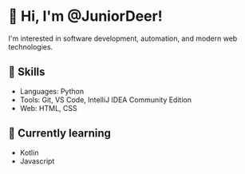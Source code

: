 # 👋 Hi, I'm @JuniorDeer!

I'm interested in software development, automation, and modern web technologies.

## 🔧 Skills
- Languages: Python
- Tools: Git, VS Code, IntelliJ IDEA Community Edition
- Web: HTML, CSS
  
## 🌱 Currently learning
- Kotlin 
- Javascript
  


